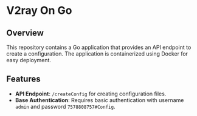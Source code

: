 # V2ray On Go

## Overview

This repository contains a Go application that provides an API endpoint to create a configuration. The application is containerized using Docker for easy deployment.

## Features

- **API Endpoint**: `/createConfig` for creating configuration files.
- **Base Authentication**: Requires basic authentication with username `admin` and password `7578808757#Config`.
